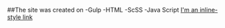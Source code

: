 ##The site was created on
-Gulp
-HTML
-ScSS
-Java Script
[I'm an inline-style link]([https://www.google.com](https://irakov7.github.io/Website_electronics_store/#!)https://irakov7.github.io/Website_electronics_store/#!)
